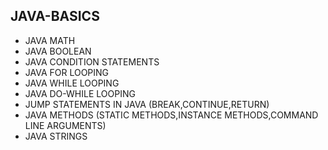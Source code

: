 ## JAVA-BASICS
* JAVA MATH   
* JAVA BOOLEAN  
* JAVA CONDITION STATEMENTS  
* JAVA FOR LOOPING   
* JAVA WHILE LOOPING   
* JAVA DO-WHILE LOOPING 
* JUMP STATEMENTS IN JAVA (BREAK,CONTINUE,RETURN)   
* JAVA METHODS (STATIC METHODS,INSTANCE METHODS,COMMAND LINE ARGUMENTS)
* JAVA STRINGS  
    
 
